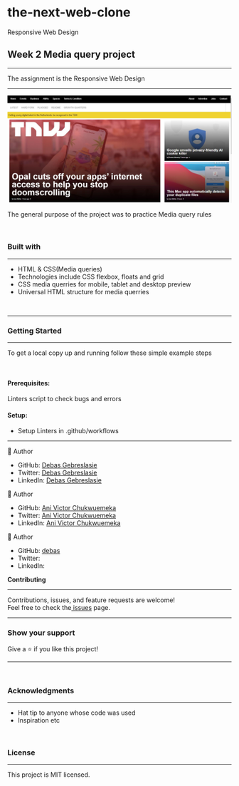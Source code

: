 # the-next-web-clone

Responsive Web Design

<h2><b>Week 2 Media query project</b></h2>
<hr>
<p>The assignment is the Responsive Web Design</p>
<hr>
<img src="./img/the-next-web-screen-shoot.JPG">
<br>
<p>The general purpose of the project was to practice Media query rules</p><br>
<h3><b>Built with</b></h3>
<hr>
<ul>
  <li>HTML & CSS(Media queries)</li> 
  <li>Technologies include CSS flexbox, floats and grid</li>
  <li>CSS media querries for mobile, tablet and desktop preview</li>
   <li>Universal HTML structure for media querries</li>
</ul>
<br>
<hr>
<h3><b>Getting Started</b></h3>
<hr>
<p>To get a local copy up and running follow these simple example steps</p>
<br>
<h4><b>Prerequisites:</b></h4>Linters script to check bugs and errors
<h4><b>Setup:</b></h4><ul>
                         <li>Setup Linters in .github/workflows</li>
                      </ul>                             
                                                       
<hr>
 👤 Author<br>
   
<ul>
  <li>GitHub: <a href="https://github.com/Debas-31">Debas Gebreslasie</a></li>
  <li>Twitter: <a href="https://twitter.com/DEBSH76956492">Debas Gebreslasie</a></li>
  <li>LinkedIn: <a href="https://www.linkedin.com/in/debas-gebrengus-5256a2159/">Debas Gebreslasie</a></li>
</ul  
  
 <hr>
 👤 Author<br>
   
<ul>
  <li>GitHub: <a href="@chukwuemeka1234">Ani Victor Chukwuemeka</a></li>
  <li>Twitter: <a href="@avc-victor">Ani Victor Chukwuemeka</a></li>
  <li>LinkedIn: <a href="@Ani-chukwuemeka">Ani Victor Chukwuemeka</a></li>
</ul 

👤 Author <br> 

<ul>
  <li>GitHub: <a href="@debas-31">debas</a></li>
  <li>Twitter: <a href="#"></a></li>
  <li>LinkedIn: <a href="#"></a></li>
</ul   
​ 

<h3><b>Contributing</b></h3>
<hr>
Contributions, issues, and feature requests are welcome!<br>
Feel free to check the<a href=""> issues</a> page.
<hr>
<h3><b>Show your support</b></h3>
Give a ⭐️ if you like this project!<hr>
​
<h3><b>Acknowledgments</b></h3>
<hr>
<ul>
  <li>Hat tip to anyone whose code was used</li>
  <li>Inspiration etc</li>
</ul>
<br>
<h3><b>License</b></h3>
<hr>
This project is MIT licensed.
